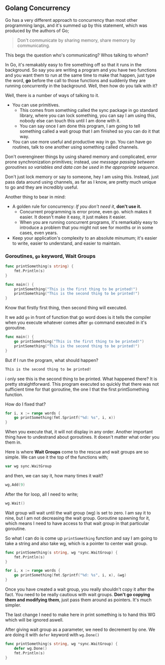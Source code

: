 ## Golang Concurrency

Go has a very different approach to concurrency than most other programming langs, and it's summed up by this statement, which was produced by the authors of Go; 

> Don't communicate by sharing memory, share memory by communicating.

This begs the question who's communicating? Whos talking to whom?

In Go, it's remakably easy to fire something off so that it runs in the background. So say you are writing a program and you have two functions and you want them to run at the same time to make that happen, just type the word, **go** before the call to those functions and suddenly they are running concurrently in the background. Well, then how do you talk with it? 

Well, there is a number of ways of talking to it.
- You can use primitives. 
    - This comes from something called the sync package in go standard library, where you can lock something, you can say I am using this, nobody else can touch this until I am done with it.
    - You can say once I am done this program, I am going to tell something called a wait group that I am finished so you can do it that way.
- You can use more useful and productive way in go. You can have go routines, talk to one another using something called channels.

Don't overengineer things by using shared memory and complicated, error prone synchronization primitives; instead, *use message passing between goroutines so variables and data can be used in the appropriate sequence*. 

Don't just lock memory or say to someone, hey I am using this. Instead, just pass data around using channels, as far as I know, are pretty much unique to go and they are incredibly useful. 

Another thing to bear in mind:
- A golden rule for concurrency: *If you don't need it*, **don't use it.**
    - Concurrent programming is error prone, even go. which makes it easier. It doesn't make it easy, it just makes it easier. 
    - When you are running concurrent programs, it's remarkably easy to introduce a problem that you might not see for months or in some cases, even years.
- Keep your application's complexity to an absolute minumum; it's easier to write, easier to understand, and easier to maintain.

### Goroutines, `go` keyword, Wait Groups

```go
func printSomething(s string) {
	fmt.Println(s)
}

func main() {
	printSomething("This is the first thing to be printed!")
	printSomething("This is the second thing to be printed!")
}
```

Know that firstly first thing, then second thing will executed.

It we add `go` in front of function that go word does is it tells the compiler when you execute whatever comes after `go` command executed in it's goroutine. 

```go
func main() {
	go printSomething("This is the first thing to be printed!")
	printSomething("This is the second thing to be printed!")
}
```

But if I run the program, what should happen?

```sh
This is the second thing to be printed!
```

i only see this is the second thing to be printed. What happened there? It is pretty straightforward. This program executed so quickly that there was not sufficient time for that goroutine, the one I that the first printSomething function. 

How do I fixed that?

```go
for i, x := range words {
	go printSomething(fmt.Sprintf("%d: %s", i, x))
}
```

When you execute that, it will not display in any order. Another important thing have to undestrand about goroutines. It doesn't matter what order you them in.

Here is where **Wait Groups** come to the rescue and wait groups are so simple. We can use it the top of the functions with;

```go
var wg sync.WaitGroup
```

and then, we can say it, how many times it wait?

```go
wg,Add(9)
```

After the for loop, all I need to write;

```go
wg.Wait()
```

Wait group will wait until the wait group (wg) is set to zero. I am say it to nine, but I am not decreasing the wait group. Goroutine spawning for it, which means I need to have access to that wait group in that particular goroutine.

So what I can do is come up `printSomething` function and say I am going to take a string and also take wg, which is a pointer to center wait group. 

```go
func printSomething(s string, wg *sync.WaitGroup) {
	fmt.Println(s)
}

for i, x := range words {
    go printSomething(fmt.Sprintf("%d: %s", i, x), &wg)
}
```

Once you have created a wait group, you really shouldn't copy it after the fact. You need to be really cautious with wait groups. **Don't go copying them and modifying them**, just pass them around as pointers. It's much simpler.

The last change I need to make here in print something is to hand this WG which will be ignored aswell.

After giving wait group as a parameter, we need to decrement by one. We are doing it with `defer` keyword with `wg.Done()`

```go
func printSomething(s string, wg *sync.WaitGroup) {
	defer wg.Done()
	fmt.Println(s)
}
```
